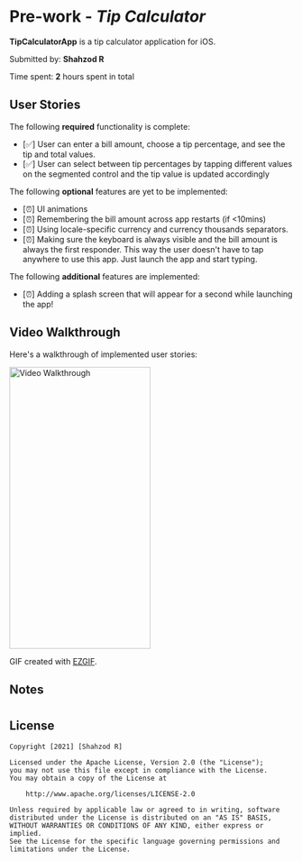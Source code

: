 # Pre-work - *Tip Calculator*

**TipCalculatorApp** is a tip calculator application for iOS.

Submitted by: **Shahzod R**

Time spent: **2** hours spent in total

## User Stories

The following **required** functionality is complete:

* [✅] User can enter a bill amount, choose a tip percentage, and see the tip and total values.
* [✅] User can select between tip percentages by tapping different values on the segmented control and the tip value is updated accordingly

The following **optional** features are yet to be implemented:

* [⏰] UI animations
* [⏰] Remembering the bill amount across app restarts (if <10mins)
* [⏰] Using locale-specific currency and currency thousands separators.
* [⏰] Making sure the keyboard is always visible and the bill amount is always the first responder. This way the user doesn't have to tap anywhere to use this app. Just launch the app and start typing.

The following **additional** features are implemented:

- [⏰] Adding a splash screen that will appear for a second while launching the app!

## Video Walkthrough

Here's a walkthrough of implemented user stories:

<img src='https://i.imgur.com/RB7fKoF.gif' title='Video Walkthrough' width='250' height='500' alt='Video Walkthrough' />

GIF created with [EZGIF](https://ezgif.com).

## Notes

#

## License

    Copyright [2021] [Shahzod R]

    Licensed under the Apache License, Version 2.0 (the "License");
    you may not use this file except in compliance with the License.
    You may obtain a copy of the License at

        http://www.apache.org/licenses/LICENSE-2.0

    Unless required by applicable law or agreed to in writing, software
    distributed under the License is distributed on an "AS IS" BASIS,
    WITHOUT WARRANTIES OR CONDITIONS OF ANY KIND, either express or implied.
    See the License for the specific language governing permissions and
    limitations under the License.
